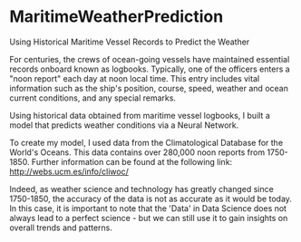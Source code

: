 # MaritimeWeatherPrediction
Using Historical Maritime Vessel Records to Predict the Weather

For centuries, the crews of ocean-going vessels have maintained essential records onboard known as logbooks. Typically, one of the officers enters a "noon report" each day at noon local time. This entry includes vital information such as the ship's position, course, speed, weather and ocean current conditions, and any special remarks.

Using historical data obtained from maritime vessel logbooks, I built a model that predicts weather conditions via a Neural Network.

To create my model, I used data from the Climatological Database for the World's Oceans. This data contains over 280,000 noon reports from 1750-1850. Further information can be found at the following link: http://webs.ucm.es/info/cliwoc/

Indeed, as weather science and technology has greatly changed since 1750-1850, the accuracy of the data is not as accurate as it would be today. In this case, it is important to note that the 'Data' in Data Science does not always lead to a perfect science - but we can still use it to gain insights on overall trends and patterns.
